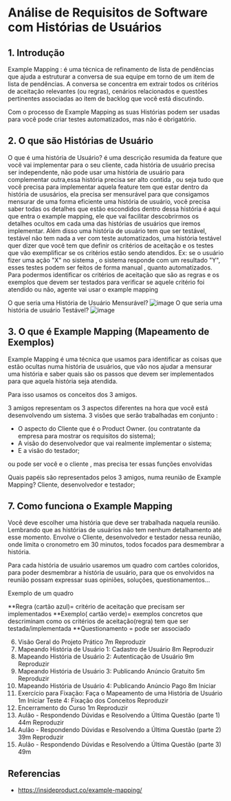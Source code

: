 # Análise de Requisitos de Software com Histórias de Usuários

## 1. Introdução

Example Mapping : é uma técnica de refinamento de lista de pendências que ajuda a estruturar a conversa de sua equipe em torno de um item de lista de pendências. 
A conversa se concentra em extrair todos os critérios de aceitação relevantes (ou regras), cenários relacionados e questões pertinentes associadas ao item de backlog que você está discutindo.

Com o processo de Example Mapping as suas Histórias podem ser usadas para você pode criar testes automatizados, mas não é obrigatório.

## 2.  O que são Histórias de Usuário

O que é uma história de Usuário?
é uma descrição resumida da feature que você vai implementar para o seu cliente, cada história de usuário precisa ser independente, não pode usar uma história de usuário para complementar outra,essa história precisa ser alto contida , ou seja tudo que você precisa para implementar aquela feature tem que estar dentro da história de ususários, ela precisa ser mensurável para que consigamos mensurar de uma forma eficiente uma história de usuário, você precisa saber todas os detalhes que estão escondidos dentro dessa história é aqui que entra o example mapping, ele que vai facilitar descobrirmos  os detalhes ocultos em cada uma das histórias de usuários que iremos implementar. Além disso uma história de usuário tem que ser testável, testável não tem nada a ver com teste automatizados, uma história testável quer dizer que você tem que definir os critérios de aceitação e os testes que vão exemplificar se os critérios estão sendo atendidos. Ex: se o usuário fizer uma ação "X" no sistema , o sistema responde com um resultado "Y", esses testes podem ser feitos de forma manual , quanto automatizados. Para podermos identificar os critérios de aceitação que são as regras e os exemplos que devem ser testados para verificar se aquele critério foi atendido ou não, agente vai usar o example mapping

O que seria uma História de Usuário Mensurável?
![image](https://user-images.githubusercontent.com/52088444/232067416-100ee22b-6934-4048-b3ac-807d9aab69f8.png)
O que seria uma história de usuário Testável?
![image](https://user-images.githubusercontent.com/52088444/232067544-fd4b36b6-aea9-4b90-a10c-e2557f430087.png)


## 3. O que é Example Mapping (Mapeamento de Exemplos)

Example Mapping é uma técnica que usamos para identificar as coisas que estão ocultas numa história de usuários, que vão nos ajudar a mensurar uma história e saber quais são os passos que devem ser implementados para que aquela história seja atendida. 

Para isso usamos os conceitos dos 3 amigos. 

3 amigos representam os 3 aspectos diferentes na hora que você está desenvolvendo um sistema. 3 visões que serão trabalhadas em conjunto :

- O aspecto do Cliente que é o Product Owner. (ou contratante da empresa para mostrar os requisitos do sistema);
- A visão do desenvolvedor que vai realmente implementar o sistema;
- E a visão do testador;

ou pode ser você e o cliente , mas precisa ter essas funções envolvidas

Quais papéis são representados pelos 3 amigos, numa reunião de Example Mapping?
Cliente, desenvolvedor e testador;

## 7. Como funciona o Example Mapping

Você deve escolher uma história que deve ser trabalhada naquela reunião. Lembrando que as histórias de usuários não tem nenhum detalhamento até esse momento. 
Envolve o Cliente, desenvolvedor e testador nessa reunião, onde limita o cronometro em 30 minutos, todos focados para desmembrar a história.

Para cada história de usuário usaremos um quadro com cartões coloridos, para poder desmembrar a história de usuário, para que os envolvidos na reunião possam expressar suas opiniões, soluções, questionamentos...

Exemplo de um quadro



**Regra (cartão azul)= critério de aceitação que precisam ser implementados
**Exemplo( cartão verde)= exemplos concretos que descriminam como os critérios de aceitação(regra) tem que ser testada/implementada
**Questionamento = pode ser associado 





6. Visão Geral do Projeto Prático
7m
Reproduzir
7. Mapeando História de Usuário 1: Cadastro de Usuário
8m
Reproduzir
8. Mapeando História de Usuário 2: Autenticação de Usuário
9m
Reproduzir
9. Mapeando História de Usuário 3: Publicando Anúncio Gratuito
5m
Reproduzir
10. Mapeando História de Usuário 4: Publicando Anúncio Pago
8m
Iniciar
11. Exercício para Fixação: Faça o Mapeamento de uma História de Usuário
1m
Iniciar
Teste 4: Fixação dos Conceitos
Reproduzir
12. Encerramento do Curso
1m
Reproduzir
13. Aulão - Respondendo Dúvidas e Resolvendo a Última Questão (parte 1)
44m
Reproduzir
14. Aulão - Respondendo Dúvidas e Resolvendo a Última Questão (parte 2)
39m
Reproduzir
15. Aulão - Respondendo Dúvidas e Resolvendo a Última Questão (parte 3)
49m


## Referencias

- https://insideproduct.co/example-mapping/
